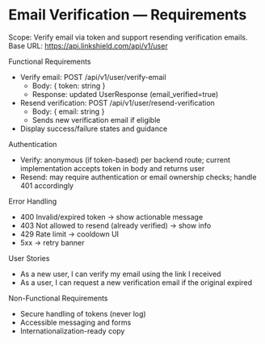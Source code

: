 # Email Verification — Requirements

Scope: Verify email via token and support resending verification emails.
Base URL: https://api.linkshield.com/api/v1/user

Functional Requirements
- Verify email: POST /api/v1/user/verify-email
  - Body: { token: string }
  - Response: updated UserResponse (email_verified=true)
- Resend verification: POST /api/v1/user/resend-verification
  - Body: { email: string }
  - Sends new verification email if eligible
- Display success/failure states and guidance

Authentication
- Verify: anonymous (if token-based) per backend route; current implementation accepts token in body and returns user
- Resend: may require authentication or email ownership checks; handle 401 accordingly

Error Handling
- 400 Invalid/expired token → show actionable message
- 403 Not allowed to resend (already verified) → show info
- 429 Rate limit → cooldown UI
- 5xx → retry banner

User Stories
- As a new user, I can verify my email using the link I received
- As a user, I can request a new verification email if the original expired

Non-Functional Requirements
- Secure handling of tokens (never log)
- Accessible messaging and forms
- Internationalization-ready copy